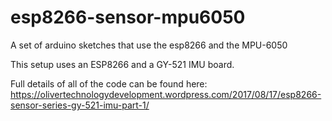 # esp8266-sensor-mpu6050
A set of arduino sketches that use the esp8266 and the MPU-6050

This setup uses an ESP8266 and a GY-521 IMU board.

Full details of all of the code can be found here:
https://olivertechnologydevelopment.wordpress.com/2017/08/17/esp8266-sensor-series-gy-521-imu-part-1/